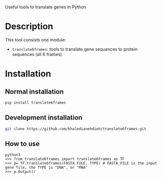 Useful tools to translate genes in Python

# Description
    
This tool consists one module:

- `translate6frames`: tools to translate gene sequences to protein sequences (all 6 frames)

# Installation
 
## Normal installation

```bash
pip install translate6frames
```

## Development installation

```bash
git clone https://github.com/khaledianehdieh/translate6frames.git
```

## How to use

```
python3
>>> from translate6frames import translate6frames as TF
>>> p= TF.translate6frames(FASTA_FILE, TYPE) # FASTA_FILE is the input gene file, the TYPE is "DNA", or "RNA"
>>> p.Output()
```
